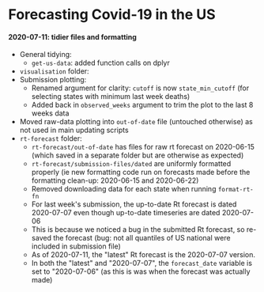 # Forecasting Covid-19 in the US

#### 2020-07-11: tidier files and formatting
- General tidying:
  - `get-us-data`: added function calls on dplyr
- `visualisation` folder:
 - Submission plotting:
   - Renamed argument for clarity: `cutoff` is now `state_min_cutoff` (for selecting states with minimum last week deaths)
   - Added back in `observed_weeks` argument to trim the plot to the last 8 weeks data
 -  Moved raw-data plotting into `out-of-date` file (untouched otherwise) as not used in main updating scripts
- `rt-forecast` folder:
  - `rt-forecast/out-of-date` has files for raw rt forecast on 2020-06-15 (which saved in a separate folder but are otherwise as expected)
  - `rt-forecast/submission-files/dated` are uniformly formatted properly (ie new formatting code run on forecasts made before the formatting clean-up: 2020-06-15 and 2020-06-22)
  - Removed downloading data for each state when running `format-rt-fn`
  - For last week's submission, the up-to-date Rt forecast is dated 2020-07-07 even though up-to-date timeseries are dated 2020-07-06
   - This is because we noticed a bug in the submitted Rt forecast, so re-saved the forecast (bug: not all quantiles of US national were included in submission file)
   - As of 2020-07-11, the "latest" Rt forecast is the 2020-07-07 version.
   - In both the "latest" and "2020-07-07", the `forecast_date` variable is set to "2020-07-06" (as this is was when the forecast was actually made)
